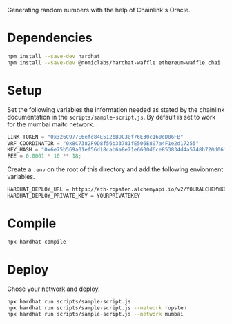 Generating random numbers with the help of Chainlink's Oracle.

# Dependencies

```bash
npm install --save-dev hardhat
npm install --save-dev @nomiclabs/hardhat-waffle ethereum-waffle chai
```

# Setup

Set the following variables the information needed as stated by the chainlink documentation in the `scripts/sample-script.js`. By default is set to work for the mumbai maitc network.

```js
LINK_TOKEN = "0x326C977E6efc84E512bB9C30f76E30c160eD06FB"
VRF_COORDINATOR = "0x8C7382F9D8f56b33781fE506E897a4F1e2d17255"
KEY_HASH = "0x6e75b569a01ef56d18cab6a8e71e6600d6ce853834d4a5748b720d06f878b3a4"
FEE = 0.0001 * 10 ** 18;
```

Create a `.env` on the root of this directory and add the following envionment variables.

```bash
HARDHAT_DEPLOY_URL = https://eth-ropsten.alchemyapi.io/v2/YOURALCHEMYKEY
HARDHAT_DEPLOY_PRIVATE_KEY = YOURPRIVATEKEY
```

# Compile

```bash
npx hardhat compile
```

# Deploy

Chose your network and deploy.

```bash
npx hardhat run scripts/sample-script.js
npx hardhat run scripts/sample-script.js --network ropsten
npx hardhat run scripts/sample-script.js --network mumbai
```